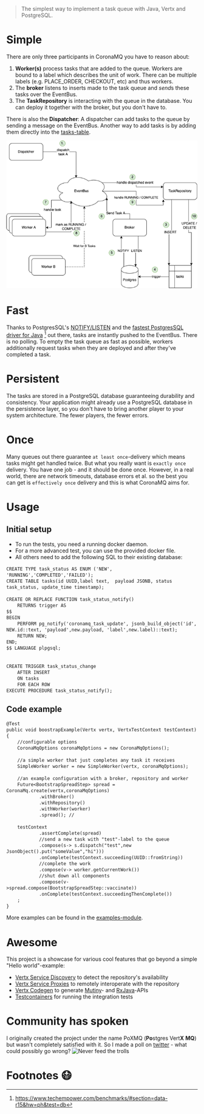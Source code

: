 >The simplest way to implement a task queue with Java, Vertx and PostgreSQL. 

# Simple
There are only three participants in CoronaMQ you have to reason about:
1. **Worker(s)** process tasks that are added to the queue. Workers are bound to a label which describes the unit of work.
There can be multiple labels (e.g. PLACE_ORDER, CHECKOUT, etc) and thus workers.
2. The **broker** listens to inserts made to the task queue and *send*s these tasks over the EventBus. 
3. The **TaskRepository** is interacting with the queue in the database. You can deploy it together with the broker, 
but you don't have to.

There is also the **Dispatcher**: A dispatcher can add tasks to the queue by sending a message on the EventBus. Another
way to add tasks is by adding them directly into the [tasks-table](#initial-setup). 


![Corona MQ Overview](doc/img/CoronaMQOverview.png?raw=true "Corona MQ Overview")

# Fast 
Thanks to PostgresSQL's [NOTIFY/LISTEN](https://www.postgresql.org/docs/current/sql-notify.html) and the
[fastest PostgresSQL driver for Java](https://github.com/eclipse-vertx/vertx-sql-client) [^1] 
out there, tasks are instantly pushed to the EventBus. There is no polling. To empty the task queue as fast as possible, 
workers additionally request tasks when they are deployed and after they've completed a task.

# Persistent 
The tasks are stored in a PostgreSQL database guaranteeing durability and consistency. Your application might already 
use a PostgreSQL database in the persistence layer, so you don't have to bring another player to your system architecture.
The fewer players, the fewer errors.  

# Once
Many queues out there guarantee `at least once`-delivery which means tasks might get handled twice. But what you really want 
is `exactly once` delivery. You have one job - and it should be done once. However, in a real world, there are network timeouts, 
database errors et al. so the best you can get is `effectively once` delivery and this is what CoronaMQ aims for.

# Usage 

## Initial setup
- To run the tests, you need a running docker daemon.
- For a more advanced test, you can use the provided docker file.
- All others need to add the following SQL to their existing database:
```
CREATE TYPE task_status AS ENUM ('NEW', 'RUNNING','COMPLETED','FAILED');
CREATE TABLE tasks(id UUID,label text, 	payload JSONB, status task_status, update_time timestamp);

CREATE OR REPLACE FUNCTION task_status_notify()
	RETURNS trigger AS
$$
BEGIN
	PERFORM pg_notify('coronamq_task_update', jsonb_build_object('id', NEW.id::text, 'payload',new.payload, 'label',new.label)::text);
	RETURN NEW;
END;
$$ LANGUAGE plpgsql;


CREATE TRIGGER task_status_change
	AFTER INSERT
	ON tasks
	FOR EACH ROW
EXECUTE PROCEDURE task_status_notify();
``` 

## Code example

```
@Test
public void boostrapExample(Vertx vertx, VertxTestContext testContext){
    //configurable options
    CoronaMqOptions coronaMqOptions = new CoronaMqOptions();
    
    //a simple worker that just completes any task it receives
    SimpleWorker worker = new SimpleWorker(vertx, coronaMqOptions);
    
    //an example configuration with a broker, repository and worker
    Future<BootstrapSpreadStep> spread = CoronaMq.create(vertx,coronaMqOptions)
            .withBroker()
            .withRepository()
            .withWorker(worker)
            .spread(); //
            
    testContext
            .assertComplete(spread)
            //send a new task with "test"-label to the queue
            .compose(s-> s.dispatch("test",new JsonObject().put("someValue","hi")))
            .onComplete(testContext.succeeding(UUID::fromString))
            //complete the work
            .compose(v-> worker.getCurrentWork())
            //shut down all components
            .compose(v->spread.compose(BootstrapSpreadStep::vaccinate))
            .onComplete(testContext.succeedingThenComplete())
    ;
}
```
More examples can be found in the [examples-module](/examples).

# Awesome
This project is a showcase for various cool features that go beyond a simple "Hello world"-example:
- [Vertx Service Discovery](https://vertx.io/docs/vertx-service-discovery/java/) to detect the repository's availability
- [Vertx Service Proxies](https://vertx.io/docs/vertx-service-proxy/java/) to remotely interoperate with the repository
- [Vertx Codegen](https://github.com/vert-x3/vertx-codegen) to generate [Mutiny](https://smallrye.io/smallrye-mutiny/)-
  and [RxJava](https://github.com/ReactiveX/RxJava)-APIs
- [Testcontainers](https://www.testcontainers.org/) for running the integration tests

# Community has spoken
I originally created the project under the name PoXMQ (**Po**stgres Vert**X** **MQ**) but wasn't
completely satisfied with it. So I made a poll on [twitter](https://twitter.com/klingspoon/status/1245657559484076034) - what could possibly go wrong?
![Never feed the trolls](doc/img/NeverFeedTheTrolls.png?raw=true "never feed the trolls")

# Footnotes :mask:
[^1]: https://www.techempower.com/benchmarks/#section=data-r15&hw=ph&test=db